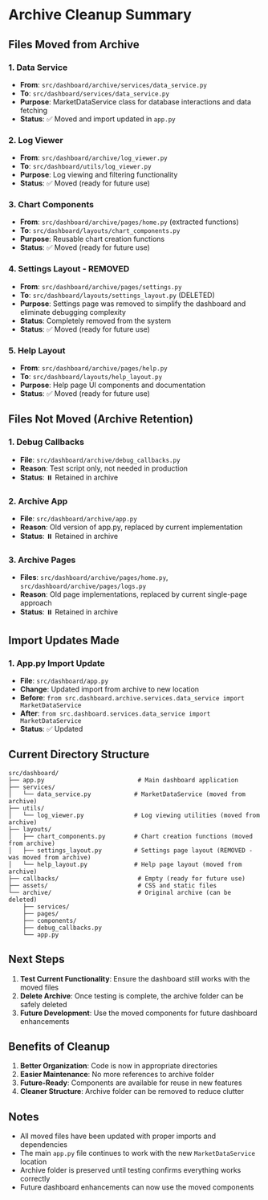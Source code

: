 # Archive Cleanup Summary

## Files Moved from Archive

### 1. Data Service
- **From**: `src/dashboard/archive/services/data_service.py`
- **To**: `src/dashboard/services/data_service.py`
- **Purpose**: MarketDataService class for database interactions and data fetching
- **Status**: ✅ Moved and import updated in `app.py`

### 2. Log Viewer
- **From**: `src/dashboard/archive/log_viewer.py`
- **To**: `src/dashboard/utils/log_viewer.py`
- **Purpose**: Log viewing and filtering functionality
- **Status**: ✅ Moved (ready for future use)

### 3. Chart Components
- **From**: `src/dashboard/archive/pages/home.py` (extracted functions)
- **To**: `src/dashboard/layouts/chart_components.py`
- **Purpose**: Reusable chart creation functions
- **Status**: ✅ Moved (ready for future use)

### 4. Settings Layout - REMOVED
- **From**: `src/dashboard/archive/pages/settings.py`
- **To**: `src/dashboard/layouts/settings_layout.py` (DELETED)
- **Purpose**: Settings page was removed to simplify the dashboard and eliminate debugging complexity
- **Status**: Completely removed from the system
- **Status**: ✅ Moved (ready for future use)

### 5. Help Layout
- **From**: `src/dashboard/archive/pages/help.py`
- **To**: `src/dashboard/layouts/help_layout.py`
- **Purpose**: Help page UI components and documentation
- **Status**: ✅ Moved (ready for future use)

## Files Not Moved (Archive Retention)

### 1. Debug Callbacks
- **File**: `src/dashboard/archive/debug_callbacks.py`
- **Reason**: Test script only, not needed in production
- **Status**: ⏸️ Retained in archive

### 2. Archive App
- **File**: `src/dashboard/archive/app.py`
- **Reason**: Old version of app.py, replaced by current implementation
- **Status**: ⏸️ Retained in archive

### 3. Archive Pages
- **Files**: `src/dashboard/archive/pages/home.py`, `src/dashboard/archive/pages/logs.py`
- **Reason**: Old page implementations, replaced by current single-page approach
- **Status**: ⏸️ Retained in archive

## Import Updates Made

### 1. App.py Import Update
- **File**: `src/dashboard/app.py`
- **Change**: Updated import from archive to new location
- **Before**: `from src.dashboard.archive.services.data_service import MarketDataService`
- **After**: `from src.dashboard.services.data_service import MarketDataService`
- **Status**: ✅ Updated

## Current Directory Structure

```
src/dashboard/
├── app.py                          # Main dashboard application
├── services/
│   └── data_service.py            # MarketDataService (moved from archive)
├── utils/
│   └── log_viewer.py              # Log viewing utilities (moved from archive)
├── layouts/
│   ├── chart_components.py        # Chart creation functions (moved from archive)
│   ├── settings_layout.py         # Settings page layout (REMOVED - was moved from archive)
│   └── help_layout.py             # Help page layout (moved from archive)
├── callbacks/                      # Empty (ready for future use)
├── assets/                         # CSS and static files
└── archive/                        # Original archive (can be deleted)
    ├── services/
    ├── pages/
    ├── components/
    ├── debug_callbacks.py
    └── app.py
```

## Next Steps

1. **Test Current Functionality**: Ensure the dashboard still works with the moved files
2. **Delete Archive**: Once testing is complete, the archive folder can be safely deleted
3. **Future Development**: Use the moved components for future dashboard enhancements

## Benefits of Cleanup

1. **Better Organization**: Code is now in appropriate directories
2. **Easier Maintenance**: No more references to archive folder
3. **Future-Ready**: Components are available for reuse in new features
4. **Cleaner Structure**: Archive folder can be removed to reduce clutter

## Notes

- All moved files have been updated with proper imports and dependencies
- The main `app.py` file continues to work with the new `MarketDataService` location
- Archive folder is preserved until testing confirms everything works correctly
- Future dashboard enhancements can now use the moved components 